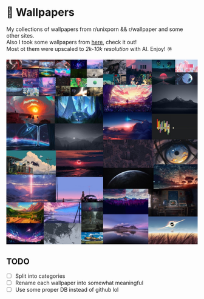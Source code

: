# 🌉 Wallpapers

My collections of wallpapers from r/unixporn && r/wallpaper and some other sites.\
Also I took some wallpapers from [here](https://github.com/FrenzyExists/wallpapers), check it out!\
Most ot them were upscaled to _2k-10k resolution_ with AI. Enjoy! 🪅

![Collage](./collage.jpg)

## TODO

- [ ] Split into categories
- [ ] Rename each wallpaper into somewhat meaningful
- [ ] Use some proper DB instead of github lol
